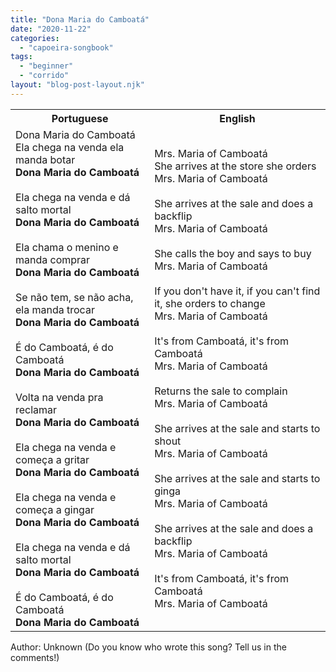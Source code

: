 ```yaml
---
title: "Dona Maria do Camboatá"
date: "2020-11-22"
categories: 
  - "capoeira-songbook"
tags: 
  - "beginner"
  - "corrido"
layout: "blog-post-layout.njk"
---
```


<table class="capoeira-table">
    <tr class="header-row">
        <th>Portuguese</th>
        <th>English</th>
    </tr>
    <tr>
        <td>Dona Maria do Camboatá<br>
        Ela chega na venda ela manda botar<br>
        <strong>Dona Maria do Camboatá</strong><br>
        <br>
        Ela chega na venda e dá salto mortal<br>
        <strong>Dona Maria do Camboatá</strong><br>
        <br>
        Ela chama o menino e manda comprar<br>
        <strong>Dona Maria do Camboatá</strong><br>
        <br>
        Se não tem, se não acha, ela manda trocar<br>
        <strong>Dona Maria do Camboatá</strong><br>
        <br>
        É do Camboatá, é do Camboatá<br>
        <strong>Dona Maria do Camboatá</strong><br>
        <br>
        Volta na venda pra reclamar<br>
        <strong>Dona Maria do Camboatá</strong><br>
        <br>
        Ela chega na venda e começa a gritar<br>
        <strong>Dona Maria do Camboatá</strong><br>
        <br>
        Ela chega na venda e começa a gingar<br>
        <strong>Dona Maria do Camboatá</strong><br>
        <br>
        Ela chega na venda e dá salto mortal<br>
        <strong>Dona Maria do Camboatá</strong><br>
        <br>
        É do Camboatá, é do Camboatá<br>
        <strong>Dona Maria do Camboatá</strong></td>
        <td>Mrs. Maria of Camboatá<br>
        She arrives at the store she orders<br>
        Mrs. Maria of Camboatá<br>
        <br>
        She arrives at the sale and does a backflip<br>
        Mrs. Maria of Camboatá<br>
        <br>
        She calls the boy and says to buy<br>
        Mrs. Maria of Camboatá<br>
        <br>
        If you don't have it, if you can't find it, she orders to change<br>
        Mrs. Maria of Camboatá<br>
        <br>
        It's from Camboatá, it's from Camboatá<br>
        Mrs. Maria of Camboatá<br>
        <br>
        Returns the sale to complain<br>
        Mrs. Maria of Camboatá<br>
        <br>
        She arrives at the sale and starts to shout<br>
        Mrs. Maria of Camboatá<br>
        <br>
        She arrives at the sale and starts to ginga<br>
        Mrs. Maria of Camboatá<br>
        <br>
        She arrives at the sale and does a backflip<br>
        Mrs. Maria of Camboatá<br>
        <br>
        It's from Camboatá, it's from Camboatá<br>
        Mrs. Maria of Camboatá</td>
    </tr>
</table>

<figcaption>
Author: Unknown (Do you know who wrote this song? Tell us in the comments!)
</figcaption>